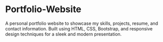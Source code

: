 # Portfolio-Website
A personal portfolio website to showcase my skills, projects, resume, and contact information. Built using HTML, CSS, Bootstrap, and responsive design techniques for a sleek and modern presentation.
